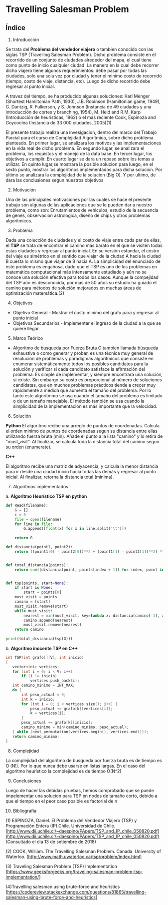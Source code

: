 # Travelling Salesman Problem
## Índice
1. Introducción

Se trata del **Problema del vendedor viajero** o tambien conocido con las siglas TSP (Travelling Salesman Problem). Dicho problema 
consiste en el recorrido de un conjunto de ciudades alrededor del mapa, el cual tiene como punto de inicio cualquier ciudad. La manera 
en la cual debe recorrer dicho viajero tiene algunos requerimientos: debe pasar por todas las ciudades, solo una sola vez por ciudad y 
tener el minimo costo de recorrido (tiempo, costo de viaje, distancia, etc). Luego de dicho recorrido debe regresar al punto inicial. 

A travez del tiempo, se ha producido algunas soluciones: Karl Menger (Shortest Hamiltonian Path, 1930), J.B. Robinson (Hamiltonian game, 
1949), G. Dantzig, R. Fulkerson, y S. Johnson (Instancia de 49 ciudades y una introducción de cortes y branching, 1954), M. Held and 
R.M. Karp (Introducción de heuristicas, 1962) o el mas reciente Cook, Espinoza and Goycoolea (Instancia de 33 000 ciudades, 2005)(1)

El presente trabajo realiza una invesigacion, dentro del marco del Trabajo Parcial para el curso de Complejidad Algoritmica, sobre dicho 
problema planteado. En primer lugar, se analizara los motivos y las implementaciones en la vida real de dicho problema. En segundo 
lugar, se analizara el problema, los requistos y el manejo de la data base. En tercer lugar, los objetivos a cumplir. En cuarto lugar se 
dara un repaso sobre los temas a utilizar. En quinto lugar,se mostrara la posible solucion para luego, en el sexto punto, mostrar los 
algoritmos implementados para dicha solucion. Por ultimo se analizara la complejidad de la solucion (Big O). Y por ultimo, de dara las 
conclusiones segun nuestros objetivos

2. Motivación

Una de las principales motivaciones por las cuales se hace el presente trabajo son algunas de las aplicaciones que se le pueden dar a 
nuestro problema, como son: Enrutamientos de vehiculos, estudio de la secuencia de genes, observacion astrologica, diseño de chips y 
otros problemas algoritmicos.

3. Problema

Dada una colección de ciudades y el costo de viaje entre cada par de ellas, el **TSP** se trata de encontrar el camino más barato en el 
que se visiten todas estas ciudades y regresar al punto inicial. En su versión estandar, el costro del viaje es simétrico en el sentido 
que viajar de la ciudad A hacia la ciudad B cuesta lo mismo que viajar de B hacia A.
La simplicidad del enunciado de este problema es engañosa, dado que el TSP es uno de los problemas en matemática computacional más 
intensamente estudiado y aún no se conoce una solución efectiva para todos los casos.
Aunque la compejidad del TSP aún es desconocida, por más de 50 años su estudio ha guiado el camino para métodos de solución mejorados en 
muchas áreas de optimización matemática.(2)

4. Objetivos

  - Objetivo General
        - Mostrar el costo minimo del grafo para y regresar al punto inicial
  - Objetivos Secundarios
        - Implementar el ingreso de la ciudad a la que se quiere llegar

5. Marco Teórico 

- Algoritmo de busqueda por Fuerza Bruta
O tambien llamada búsqueda exhaustiva o como generar y probar, es una técnica muy general de resolución de  problemas y paradigmas
algorítmicos que consiste en enumerar sistemáticamente todos los posibles candidatos para la solución y verificar
si cada candidato satisface la afirmación del problema. Es simple de implementar, y siempre encontrará una solución, si existe. Sin 
embargo su costo es proporcional al número de soluciones candidatas, que en muchos problemas prácticos tiende a crecer muy rápidamente
a medida que aumenta el tamaño del problema. Por lo tanto este algoritmmo se usa cuando el tamaño del problema es limitado o de un
tamaño manejable. El método también se usa cuando la simplicidad de la implementación es más importante que la velocidad.


6. Solución

**Python**
El algoritmo recibe una arreglo de puntos de coordenadas. Calcula el orden minimo de puntos de coordenadas segun su distancia entre 
ellas utilizando fuerza bruta (min). Añade el punto a la lista "camino" y lo retira de "must_visit". Al finalizar, se calcula toda la 
distancia total del camino segun su orden (enumerate).


**C++**

El algoritmo recibe una matriz de adyacencia, y calcula la menor distancia para ir desde una ciudad inicio hacia todas las demás y 
regresar al punto inicial. Al finalizar, retorna la distancia total (minima).

7. Algoritmos implementados

  a. **Algoritmo Heurístico TSP en python** 
```python
def Read(filename):
    G = []
    i = 0
    file = open(filename)
    for line in file:
        G.append([float(x) for x in line.split('\t')])
        
    return G

def distancia(point1, point2):
    return ((point1[0] - point2[0])**2 + (point1[1] - point2[1])**2) ** 0.5


def total_distancia(points):
    return sum([distancia(point, points[index + 1]) for index, point in enumerate(points[:-1])])


def tsp(points, start=None):
    if start is None:
        start = points[0]
    must_visit = points
    camino = [start]
    must_visit.remove(start)
    while must_visit:
        nearest = min(must_visit, key=lambda x: distancia(camino[-1], x))
        camino.append(nearest)
        must_visit.remove(nearest)
    return camino
    
print(total_distancia(tsp(G))) 
 ```
 b. **Algoritmo inocente TSP en C++**
 ```c++
 int TSP(int grafo[][V], int inicio)
{
    vector<int> vertices;
    for (int i = 0; i < V; i++)
        if (i != inicio)
            vertices.push_back(i);
    int camino_minimo = INT_MAX;
    do {
        int peso_actual = 0;
        int k = inicio;
        for (int i = 0; i < vertices.size(); i++) {
            peso_actual += grafo[k][vertices[i]];
            k = vertices[i];
        }
        peso_actual += grafo[k][inicio];
        camino_minimo = min(camino_minimo, peso_actual);        
    } while (next_permutation(vertices.begin(), vertices.end())); 
    return camino_minimo;
}
 ```

8. Complejidad

La complejidad del algoritmo de busqueda por fuerza bruta es de tiempo es O (N!). Por lo que nunca debe usarse en listas largas.
En el caso del algoritmo heurístico la complejidad es de tiempo O(N^2)


9. Conclusiones

Luego de hacer las debidas pruebas, hemos comprobado que se puede impelementar una solucion para TSP en nodos de tamaño corto, debido a que el tiempo en el peor caso posible es factorial de n  


10. Bibliografia

(1) ESPINOZA, Daniel. El Problema del Vendedor Viajero (TSP) y Programación Entera (IP).Chile. Universidad de Chile. [http://www.dii.uchile.cl/~daespino/PApers/TSP_and_IP_chile_050820.pdf](http://www.dii.uchile.cl/~daespino/PApers/TSP_and_IP_chile_050820.pdf) (Consultado el dia 13 de setiembre de 2018)

(2) COOK, William. The Travelling Salesman Problem. Canada. University of Waterloo. [http://www.math.uwaterloo.ca/tsp/problem/index.html]

(3) Traveling Salesman Problem (TSP) Implementation
[https://www.geeksforgeeks.org/traveling-salesman-problem-tsp-implementation/]

(4)Travelling salesman using brute-force and heuristics
[https://codereview.stackexchange.com/questions/81865/travelling-salesman-using-brute-force-and-heuristics]
